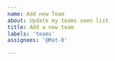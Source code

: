 ```yaml
---
name: Add new Team
about: Update my teams seen list
title: Add a new team
labels: 'teams'
assignees: '@Mat-0'

---
```

